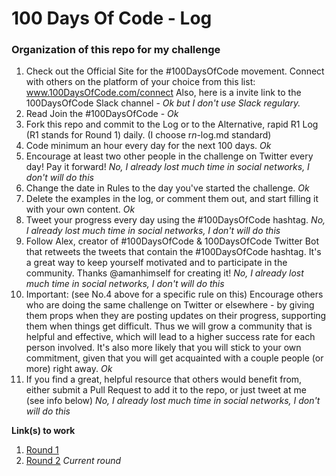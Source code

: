 # 100 Days Of Code - Log

### Organization of this repo for my challenge

1.    Check out the Official Site for the #100DaysOfCode movement. Connect with others on the platform of your choice from this list: www.100DaysOfCode.com/connect Also, here is a invite link to the 100DaysOfCode Slack channel - *Ok but I don't use Slack regulary.*
2.    Read Join the #100DaysOfCode - *Ok*
3.    Fork this repo and commit to the Log or to the Alternative, rapid R1 Log (R1 stands for Round 1) daily. (I choose r*n*-log.md standard)
4.    Code minimum an hour every day for the next 100 days. *Ok*
5.    Encourage at least two other people in the challenge on Twitter every day! Pay it forward! *No, I already lost much time in social networks, I don't will do this*
6.    Change the date in Rules to the day you've started the challenge.  *Ok*
7.    Delete the examples in the log, or comment them out, and start filling it with your own content.  *Ok*
8.    Tweet your progress every day using the #100DaysOfCode hashtag. *No, I already lost much time in social networks, I don't will do this*
9.    Follow Alex, creator of #100DaysOfCode & 100DaysOfCode Twitter Bot that retweets the tweets that contain the #100DaysOfCode hashtag. It's a great way to keep yourself motivated and to participate in the community. Thanks @amanhimself for creating it! *No, I already lost much time in social networks, I don't will do this*
10.   Important: (see No.4 above for a specific rule on this) Encourage others who are doing the same challenge on Twitter or elsewhere - by giving them props when they are posting updates on their progress, supporting them when things get difficult. Thus we will grow a community that is helpful and effective, which will lead to a higher success rate for each person involved. It's also more likely that you will stick to your own commitment, given that you will get acquainted with a couple people (or more) right away. *Ok*
11.   If you find a great, helpful resource that others would benefit from, either submit a Pull Request to add it to the repo, or just tweet at me (see info below) *No, I already lost much time in social networks, I don't will do this*


**Link(s) to work**
1. [Round 1](./r1-log.md)
1. [Round 2](./r2-log.md) *Current round*
